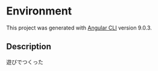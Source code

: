 # Environment

This project was generated with [Angular CLI](https://github.com/angular/angular-cli) version 9.0.3.

## Description
遊びでつくった

